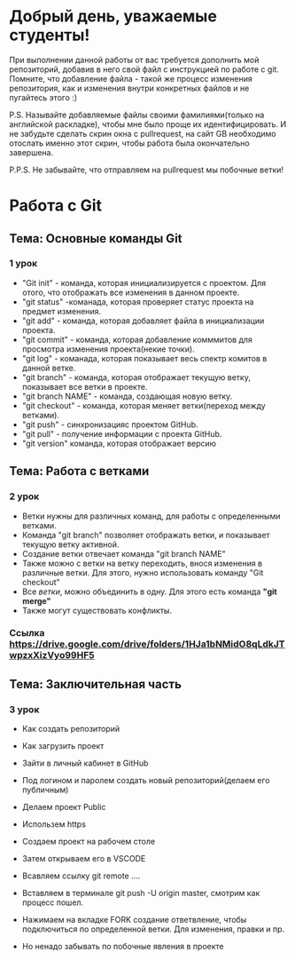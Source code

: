 # Добрый день, уважаемые студенты! 
  При выполнении данной работы от вас требуется дополнить мой репозиторий, добавив в него свой файл с инструкцией по работе с git. Помните, что добавление файла - такой же процесс изменения репозитория, как и изменения внутри конкретных файлов и не пугайтесь этого :)

  P.S. Называйте добавляемые файлы своими фамилиями(только на английской раскладке), чтобы мне было проще их идентифицировать. И не забудьте сделать скрин окна с pullrequest, на сайт GB необходимо отослать именно этот скрин, чтобы работа была окончательно завершена.

  P.P.S. Не забывайте, что отправляем на pullrequest мы побочные ветки!
  

  #  Работа с Git

  
  ## Тема: Основные команды Git
  ### 1 урок

  * "Git init" - команда, которая инициализируется с проектом. Для отого, что отображать все изменения в данном проекте.
  * "git status" -команада, которая проверяет статус проекта на предмет изменения.
  * "git add" - команда, которая добавляет  файла в инициализации проекта.
  * "git commit" - команда, которая добавление комммитов для просмотра изменения проекта(некие точки).
  * "git log" - команада, которая показывает весь спектр комитов в данной ветке.
  * "git branch" - команда, которая отображает текущую ветку, показывает все ветки в проекте.
  * "git branch NAME" - команда, создающая новую ветку.
  * "git checkout" - команда, которая меняет ветки(переход между ветками).
  * "git push" - синхронизацияс проектом GitHub.
  * "git pull" - получение информации с проекта GitHub.
  * "git version" команда, которая отображает версию

  ## Тема:  Работа с ветками
  ### 2 урок

  * Ветки нужны для различных команд, для работы с определенными ветками.
  * Команда "git branch" позволяет отображать ветки, и показывает текущую ветку активной.
  * Создание ветки отвечает команда "git branch NAME"
  * Также можно с ветки на ветку переходить, внося изменения в различные ветки. Для этого, нужно использовать команду "Git checkout"
  * Все _ветки_, можно объединить в одну. Для этого есть команда __"git merge"__
  * Также могут существовать конфликты.

 ### Ссылка https://drive.google.com/drive/folders/1HJa1bNMidO8qLdkJTwpzxXizVyo99HF5

  ## Тема: Заключительная часть
  ### 3 урок
* Как создать репозиторий
* Как загрузить проект

* Зaйти в личный кабинет в GitHub
* Под логином и паролем создать новый репозиторий(делаем его публичным)
* Делаем проект Public
* Использем https
* Создаем проект на рабочем столе
* Затем открываем его в VSCODE
* Всавляем ссылку git remote ....
* Вставляем в терминале git push -U origin master, смотрим как процесс пошел.
* Нажимаем на вкладке FORK создание ответвление, чтобы подключиться по определенной ветки. Для изменения, правки и пр. 
* Но ненадо забывать по побочные явления в проекте